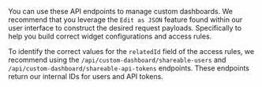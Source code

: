 You can use these API endpoints to manage custom dashboards. We recommend
that you leverage the `Edit as JSON` feature found within our user interface
to construct the desired request payloads. Specifically to help you build
correct widget configurations and access rules.

To identify the correct values for the `relatedId` field of the access rules,
we recommend using the `/api/custom-dashboard/shareable-users` and
`/api/custom-dashboard/shareable-api-tokens` endpoints. These endpoints return
our internal IDs for users and API tokens.